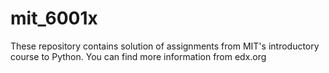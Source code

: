 # mit_6001x

These repository contains solution of assignments from MIT's introductory course to Python. You can find more information from edx.org 
